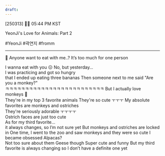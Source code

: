 ```yaml
---
draft:
---
```

[250313] 🧸💭 05:44 PM KST

YeonJi's Love for Animals: Part 2 

#YeonJi #곽연지 #fromm
___
🌊 Anyone want to eat with me..? It’s too much for one person

I wanna eat with you
😖
No, but yesterday…  
I was practicing and got so hungry  
that I ended up eating three bananas
Then someone next to me said
"Are you a monkey?"  
ㅋㅋㅋㅋㅋㅋㅋㅋㅋㅋㅋㅋㅋㅋㅋㅋㅋㅋㅋㅋㅋㅋㅋㅋㅋ
But I actually love monkeys 💖  
They're in my top 3 favorite animals 
They're so cute ㅜㅜㅜ
My absolute favorites are monkeys and ostriches  
They're seriously adorable ㅜㅜㅜㅜ  
Ostrich faces are just too cute  
As for my third favorite…  
it always changes, so I’m not sure yet
But monkeys and ostriches are locked in
One time, I went to the zoo and saw monkeys
and they were so cute I became obsessed
Alpacas?  
Not too sure about them
Geese though
Super cute and funny
But my third favorite is always changing
so I don’t have a definite one yet
